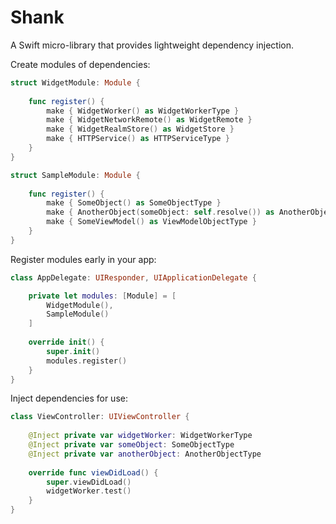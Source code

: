 # Shank

A Swift micro-library that provides lightweight dependency injection.

Create modules of dependencies:
```swift
struct WidgetModule: Module {
    
    func register() {
        make { WidgetWorker() as WidgetWorkerType }
        make { WidgetNetworkRemote() as WidgetRemote }
        make { WidgetRealmStore() as WidgetStore }
        make { HTTPService() as HTTPServiceType }
    }
}

struct SampleModule: Module {
    
    func register() {
        make { SomeObject() as SomeObjectType }
        make { AnotherObject(someObject: self.resolve()) as AnotherObjectType }
        make { SomeViewModel() as ViewModelObjectType }
    }
}
```
Register modules early in your app:
```swift
class AppDelegate: UIResponder, UIApplicationDelegate {

    private let modules: [Module] = [
        WidgetModule(),
        SampleModule()
    ]
    
    override init() {
        super.init()
        modules.register()
    }
}
```
Inject dependencies for use:
```swift
class ViewController: UIViewController {
    
    @Inject private var widgetWorker: WidgetWorkerType
    @Inject private var someObject: SomeObjectType
    @Inject private var anotherObject: AnotherObjectType
    
    override func viewDidLoad() {
        super.viewDidLoad()
        widgetWorker.test()
    }
}
```
